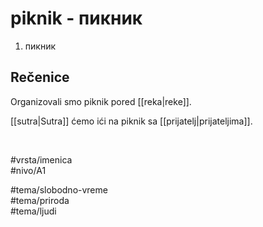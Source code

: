 # piknik - пикник

1. пикник  

## Rečenice

Organizovali smo piknik pored [[reka|reke]].  

[[sutra|Sutra]] ćemo ići na piknik sa [[prijatelj|prijateljima]].  

<br>

#vrsta/imenica  
#nivo/A1  

#tema/slobodno-vreme  
#tema/priroda  
#tema/ljudi  
